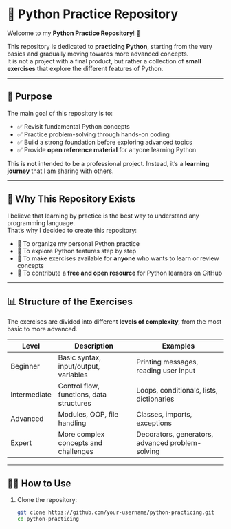 # 🐍 Python Practice Repository  

Welcome to my **Python Practice Repository**! 🎉  

This repository is dedicated to **practicing Python**, starting from the very basics and gradually moving towards more advanced concepts.  
It is not a project with a final product, but rather a collection of **small exercises** that explore the different features of Python.  

---

## 📖 Purpose  

The main goal of this repository is to:  
- ✅ Revisit fundamental Python concepts  
- ✅ Practice problem-solving through hands-on coding  
- ✅ Build a strong foundation before exploring advanced topics  
- ✅ Provide **open reference material** for anyone learning Python  

This is **not** intended to be a professional project. Instead, it’s a **learning journey** that I am sharing with others.  

---

## 🌱 Why This Repository Exists  

I believe that learning by practice is the best way to understand any programming language.  
That’s why I decided to create this repository:  

- 📝 To organize my personal Python practice  
- 🐍 To explore Python features step by step  
- 📂 To make exercises available for **anyone** who wants to learn or review concepts  
- 🤝 To contribute a **free and open resource** for Python learners on GitHub  

---

## 📊 Structure of the Exercises  

The exercises are divided into different **levels of complexity**, from the most basic to more advanced.  

| Level | Description | Examples |
|-------|-------------|----------|
| Beginner | Basic syntax, input/output, variables | Printing messages, reading user input |
| Intermediate | Control flow, functions, data structures | Loops, conditionals, lists, dictionaries |
| Advanced | Modules, OOP, file handling | Classes, imports, exceptions |
| Expert | More complex concepts and challenges | Decorators, generators, advanced problem-solving |

---

## 🧑‍💻 How to Use  

1. Clone the repository:  
   ```bash
   git clone https://github.com/your-username/python-practicing.git
   cd python-practicing


